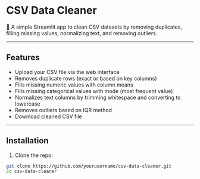 # CSV Data Cleaner

🧼 A simple Streamlit app to clean CSV datasets by removing duplicates, filling missing values, normalizing text, and removing outliers.

---

## Features

- Upload your CSV file via the web interface  
- Removes duplicate rows (exact or based on key columns)  
- Fills missing numeric values with column means  
- Fills missing categorical values with mode (most frequent value)  
- Normalizes text columns by trimming whitespace and converting to lowercase  
- Removes outliers based on IQR method  
- Download cleaned CSV file  

---

## Installation

1. Clone the repo:

```bash
git clone https://github.com/yourusername/csv-data-cleaner.git
cd csv-data-cleaner
